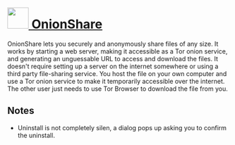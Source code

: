 # [<img src="https://cdn.rawgit.com/AdmiringWorm/chocolatey-packages/b9cad337b9aac277e0e32c7c7de3919409c1a38e/icons/onionshare.png" height="48" width="48" /> OnionShare](https://chocolatey.org/packages/onionshare)

OnionShare lets you securely and anonymously share files of any size. It works by starting a web server, making it accessible as a Tor onion service, and generating an unguessable URL to access and download the files. It doesn't require setting up a server on the internet somewhere or using a third party file-sharing service. You host the file on your own computer and use a Tor onion service to make it temporarily accessible over the internet. The other user just needs to use Tor Browser to download the file from you.

## Notes
- Uninstall is not completely silen, a dialog pops up asking you to confirm the uninstall.
